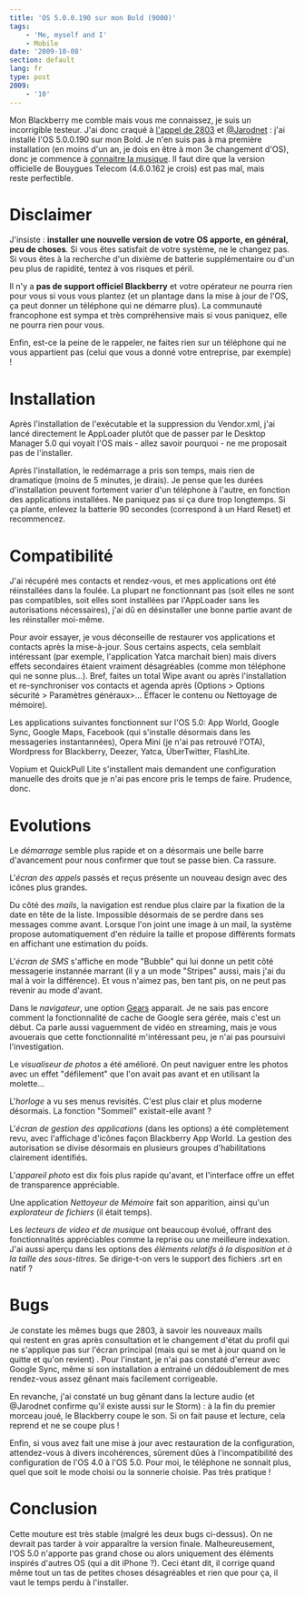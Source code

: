```yaml
---
title: 'OS 5.0.0.190 sur mon Bold (9000)'
tags:
    - 'Me, myself and I'
    - Mobile
date: '2009-10-08'
section: default
lang: fr
type: post
2009:
    - '10'
---
```


Mon Blackberry me comble mais vous me connaissez, je suis un incorrigible testeur. J'ai donc craqué à [l'appel de 2803](http://www.vingthuitzerotrois.fr/logiciel/les-nouveautes-du-prochain-os-de-blackberry-6959/) et [@Jarodnet](https://twitter.com/jarodnet) : j'ai installé l'OS 5.0.0.190 sur mon Bold. Je n'en suis pas à ma première installation (en moins d'un an, je dois en être à mon 3e changement d'OS), donc je commence à [connaitre la musique](http://www.blackberry-fr.com/101/tutoriel-comment-mettre-a-jour-los-de-votre-blackberry/). Il faut dire que la version officielle de Bouygues Telecom (4.6.0.162 je crois) est pas mal, mais reste perfectible.

<!-- more -->

# Disclaimer

J'insiste : **installer une nouvelle version de votre OS apporte, en général, peu de choses**. Si vous êtes satisfait de votre système, ne le changez pas. Si vous êtes à la recherche d'un dixième de batterie supplémentaire ou d'un peu plus de rapidité, tentez à vos risques et péril.

Il n'y a **pas de support officiel Blackberry** et votre opérateur ne pourra rien pour vous si vous vous plantez (et un plantage dans la mise à jour de l'OS, ça peut donner un téléphone qui ne démarre plus). La communauté francophone est sympa et très compréhensive mais si vous paniquez, elle ne pourra rien pour vous.

Enfin, est-ce la peine de le rappeler, ne faites rien sur un téléphone qui ne vous appartient pas (celui que vous a donné votre entreprise, par exemple) !

# Installation

Après l'installation de l'exécutable et la suppression du Vendor.xml, j'ai lancé directement le AppLoader plutôt que de passer par le Desktop Manager 5.0 qui voyait l'OS mais - allez savoir pourquoi - ne me proposait pas de l'installer.

Après l'installation, le redémarrage a pris son temps, mais rien de dramatique (moins de 5 minutes, je dirais). Je pense que les durées d'installation peuvent fortement varier d'un téléphone à l'autre, en fonction des applications installées. Ne paniquez pas si ça dure trop longtemps. Si ça plante, enlevez la batterie 90 secondes (correspond à un Hard Reset) et recommencez.

# Compatibilité

J'ai récupéré mes contacts et rendez-vous, et mes applications ont été réinstallées dans la foulée. La plupart ne fonctionnant pas (soit elles ne sont pas compatibles, soit elles sont installées par l'AppLoader sans les autorisations nécessaires), j'ai dû en désinstaller une bonne partie avant de les réinstaller moi-même.

Pour avoir essayer, je vous déconseille de restaurer vos applications et contacts après la mise-à-jour. Sous certains aspects, cela semblait intéressant (par exemple, l'application Yatca marchait bien) mais divers effets secondaires étaient vraiment désagréables (comme mon téléphone qui ne sonne plus…). Bref, faites un total Wipe avant ou après l'installation et re-synchroniser vos contacts et agenda après (Options &gt; Options sécurité &gt; Paramètres généraux&gt;… Effacer le contenu ou Nettoyage de mémoire).

Les applications suivantes fonctionnent sur l'OS 5.0: App World, Google Sync, Google Maps, Facebook (qui s'installe désormais dans les messageries instantannées), Opera Mini (je n'ai pas retrouvé l'OTA), Wordpress for Blackberry, Deezer, Yatca, ÜberTwitter, FlashLite.

Vopium et QuickPull Lite s'installent mais demandent une configuration manuelle des droits que je n'ai pas encore pris le temps de faire. Prudence, donc.

# Evolutions

Le _démarrage_ semble plus rapide et on a désormais une belle barre d'avancement pour nous confirmer que tout se passe bien. Ca rassure.

L'_écran des appels_ passés et reçus présente un nouveau design avec des icônes plus grandes.

Du côté des _mails_, la navigation est rendue plus claire par la fixation de la date en tête de la liste. Impossible désormais de se perdre dans ses messages comme avant. Lorsque l'on joint une image à un mail, la système propose automatiquement d'en réduire la taille et propose différents formats en affichant une estimation du poids.

L'_écran de SMS_ s'affiche en mode "Bubble" qui lui donne un petit côté messagerie instannée marrant (il y a un mode "Stripes" aussi, mais j'ai du mal à voir la différence). Et vous n'aimez pas, ben tant pis, on ne peut pas revenir au mode d'avant.

Dans le _navigateur_, une option [Gears](http://fr.wikipedia.org/wiki/Gears) apparait. Je ne sais pas encore comment la fonctionnalité de cache de Google sera gérée, mais c'est un début. Ca parle aussi vaguemment de vidéo en streaming, mais je vous avouerais que cette fonctionnalité m'intéressant peu, je n'ai pas poursuivi l'investigation.

Le _visualiseur de photos_ a été amélioré. On peut naviguer entre les photos avec un effet "défilement" que l'on avait pas avant et en utilisant la molette…

L'_horloge_ a vu ses menus revisités. C'est plus clair et plus moderne désormais. La fonction "Sommeil" existait-elle avant ?

L'_écran de gestion des applications_ (dans les options) a été complètement revu, avec l'affichage d'icônes façon Blackberry App World. La gestion des autorisation se divise désormais en plusieurs groupes d'habilitations clairement identifiés.

L'_appareil photo_ est dix fois plus rapide qu'avant, et l'interface offre un effet de transparence appréciable.

Une application _Nettoyeur de Mémoire_ fait son apparition, ainsi qu'un _explorateur de fichiers_ (il était temps).

Les _lecteurs de video et de musique_ ont beaucoup évolué, offrant des fonctionnalités appréciables comme la reprise ou une meilleure indexation. J'ai aussi aperçu dans les options des _éléments relatifs à la disposition et à la taille des sous-titres_. Se dirige-t-on vers le support des fichiers .srt en natif ?

# Bugs

Je constate les mêmes bugs que 2803, à savoir les nouveaux mails qui restent en gras après consultation et le changement d'état du profil qui ne s'applique pas sur l'écran principal (mais qui se met à jour quand on le quitte et qu'on revient) . Pour l'instant, je n'ai pas constaté d'erreur avec Google Sync, même si son installation a entrainé un dédoublement de mes rendez-vous assez gênant mais facilement corrigeable.

En revanche, j'ai constaté un bug gênant dans la lecture audio (et @Jarodnet confirme qu'il existe aussi sur le Storm) : à la fin du premier morceau joué, le Blackberry coupe le son. Si on fait pause et lecture, cela reprend et ne se coupe plus !

Enfin, si vous avez fait une mise à jour avec restauration de la configuration, attendez-vous à divers incohérences, sûrement dûes à l'incompatibilité des configuration de l'OS 4.0 à l'OS 5.0\. Pour moi, le téléphone ne sonnait plus, quel que soit le mode choisi ou la sonnerie choisie. Pas très pratique !

# Conclusion

Cette mouture est très stable (malgré les deux bugs ci-dessus). On ne devrait pas tarder à voir apparaître la version finale. Malheureusement, l'OS 5.0 n'apporte pas grand chose ou alors uniquement des éléments inspirés d'autres OS (qui a dit iPhone ?). Ceci étant dit, il corrige quand même tout un tas de petites choses désagréables et rien que pour ça, il vaut le temps perdu à l'installer.
